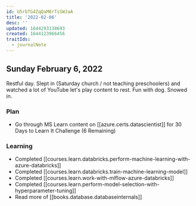 ```yaml
---
id: U5rbTG4ZqQaM0rTsSWJaA
title: '2022-02-06'
desc: ''
updated: 1644293138693
created: 1644123966456
traitIds:
  - journalNote
---
```


## Sunday February 6, 2022

Restful day. Slept in (Saturday church / not teaching preschoolers) and watched a lot of YouTube let's play content to rest. Fun with dog. Snowed in.

### Plan

- Go through MS Learn content on [[azure.certs.datascientist]] for 30 Days to Learn It Challenge (6 Remaining)

### Learning

- Completed [[courses.learn.databricks.perform-machine-learning-with-azure-databricks]]
- Completed [[courses.learn.databricks.train-machine-learning-model]]
- Completed [[courses.learn.work-with-mlflow-azure-databricks]]
- Completed [[courses.learn.perform-model-selection-with-hyperparameter-tuning]]
- Read more of [[books.database.databaseinternals]]